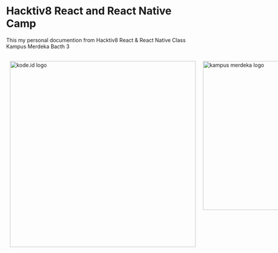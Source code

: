 # Hacktiv8 React and React Native Camp

This my personal documention from Hacktiv8 React &amp; React Native Class Kampus Merdeka Bacth 3

<br/>

<div style="display: flex;">

<div style="margin: 0 10px">
<a href="https://www.kode.id" target="_blank"><img src="https://import.cdn.thinkific.com/236035/LOeri7TYTomO5itkgBT8_Logo-Kode-2020-dark.png" width="500px" alt="kode.id logo"></a>
</div>

<div style="margin: 0 10px">
<a href="https://kampusmerdeka.kemdikbud.go.id" target="_blank"><img
src="https://stmikgici.ac.id/wp-content/uploads/2020/09/MASTER.png" width="400px" alt="kampus merdeka logo"></a>
</div>

</div>
